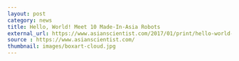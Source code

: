```yaml
---
layout: post
category: news
title: Hello, World! Meet 10 Made-In-Asia Robots
external_url: https://www.asianscientist.com/2017/01/print/hello-world-meet-10-made-in-asia-robots/6/
source : https://www.asianscientist.com/
thumbnail: images/boxart-cloud.jpg
---
```

